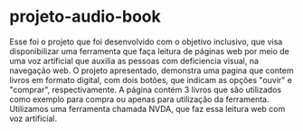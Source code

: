 # projeto-audio-book

Esse foi o projeto que foi desenvolvido com o objetivo inclusivo, que visa disponibilizar uma ferramenta que faça leitura
de páginas web por meio de uma voz artificial que auxilia as pessoas com deficiencia visual, na navegação web.
O projeto apresentado, demonstra uma pagina que contem livros em formato digital, com dois botões, que indicam as opções "ouvir"
e "comprar", respectivamente. A página contém 3 livros que são utilizados como exemplo para compra ou apenas para utilização da ferramenta.
Utilizamos uma ferramenta chamada NVDA, que faz essa leitura web com voz artificial.
